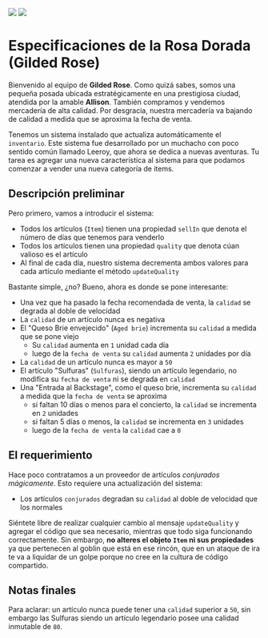 ![](https://github.com/yamitcar/gilded-rose-ruby/workflows/Ruby/badge.svg)
![](https://github.com/yamitcar/gilded-rose-ruby/workflows/Ruby/badge.svg?branch=withTest)


# Especificaciones de la Rosa Dorada (Gilded Rose)

Bienvenido al equipo de **Gilded Rose**.
Como quizá sabes, somos una pequeña posada ubicada estratégicamente en una prestigiosa ciudad, atendida por la amable **Allison**.
También compramos y vendemos mercadería de alta calidad.
Por desgracia, nuestra mercadería va bajando de calidad a medida que se aproxima la fecha de venta.

Tenemos un sistema instalado que actualiza automáticamente el `inventario`.
Este sistema fue desarrollado por un muchacho con poco sentido común llamado Leeroy, que ahora se dedica a nuevas aventuras.
Tu tarea es agregar una nueva característica al sistema para que podamos comenzar a vender una nueva categoría de items.

## Descripción preliminar

Pero primero, vamos a introducir el sistema:

* Todos los artículos (`Item`) tienen una propiedad `sellIn` que denota el número de días que tenemos para venderlo
* Todos los artículos tienen una propiedad `quality` que denota cúan valioso es el artículo
* Al final de cada día, nuestro sistema decrementa ambos valores para cada artículo mediante el método `updateQuality`

Bastante simple, ¿no? Bueno, ahora es donde se pone interesante:

* Una vez que ha pasado la fecha recomendada de venta, la `calidad` se degrada al doble de velocidad
* La `calidad` de un artículo nunca es negativa
* El "Queso Brie envejecido" (`Aged brie`) incrementa su `calidad` a medida que se pone viejo
  * Su `calidad` aumenta en `1` unidad cada día
  * luego de la `fecha de venta` su `calidad` aumenta `2` unidades por día
* La `calidad` de un artículo nunca es mayor a `50`
* El artículo "Sulfuras" (`Sulfuras`), siendo un artículo legendario, no modifica su `fecha de venta` ni se degrada en `calidad`
* Una "Entrada al Backstage", como el queso brie, incrementa su `calidad` a medida que la `fecha de venta` se aproxima
  * si faltan 10 días o menos para el concierto, la `calidad` se incrementa en `2` unidades
  * si faltan 5 días o menos, la `calidad` se incrementa en `3` unidades
  * luego de la `fecha de venta` la `calidad` cae a `0`

## El requerimiento

Hace poco contratamos a un proveedor de artículos *conjurados mágicamente*.
Esto requiere una actualización del sistema:

* Los artículos `conjurados` degradan su `calidad` al doble de velocidad que los normales

Siéntete libre de realizar cualquier cambio al mensaje `updateQuality` y agregar el código que sea necesario, mientras que todo siga funcionando correctamente. Sin embargo, **no alteres el objeto `Item` ni sus propiedades** ya que pertenecen al goblin que está en ese rincón, que en un ataque de ira te va a liquidar de un golpe porque no cree en la cultura de código compartido.

## Notas finales

Para aclarar: un artículo nunca puede tener una `calidad` superior a `50`, sin embargo las Sulfuras siendo un artículo legendario posee una calidad inmutable de `80`.